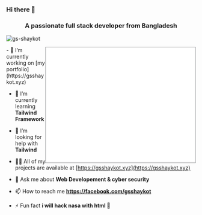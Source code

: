 ### Hi there 👋

<h3 align="center">A passionate full stack developer from Bangladesh</h3>

<p align="left"> <img src="https://komarev.com/ghpvc/?username=gs-shaykot&label=Profile%20views&color=0e75b6&style=flat" alt="gs-shaykot" /> </p>
<p><img align="right" width="400px" height="310px" src="https://github.com/gs-shaykot/gs-logo/blob/main/oie_2864559C7XZtFtS.gif"></img></p>
- 🔭 I’m currently working on [my portfolio](https://gsshaykot.xyz)

- 🌱 I’m currently learning **Tailwind Framework**

- 🤝 I’m looking for help with **Tailwind**

- 👨‍💻 All of my projects are available at [https://gsshaykot.xyz](https://gsshaykot.xyz)

- 💬 Ask me about **Web Developement & cyber security**

- 📫 How to reach me **https://facebook.com/gsshaykot**

- ⚡ Fun fact **i will hack nasa with html 🤣**

